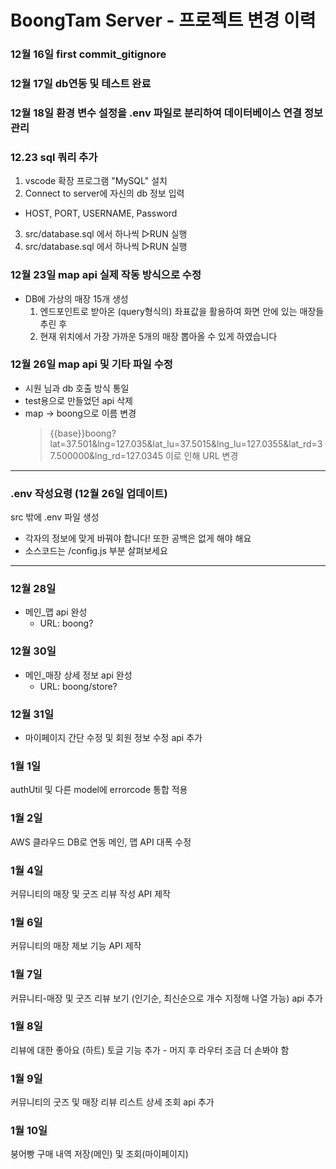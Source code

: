# BoongTam Server - 프로젝트 변경 이력

### 12월 16일 first commit_gitignore
### 12월 17일 db연동 및 테스트 완료
### 12월 18일 환경 변수 설정을 .env 파일로 분리하여 데이터베이스 연결 정보 관리

### 12.23 sql 쿼리 추가
1. vscode 확장 프로그램 "MySQL" 설치
2. Connect to server에 자신의 db 정보 입력
 - HOST, PORT, USERNAME, Password
3. src/database.sql 에서 하나씩 ▷RUN 실행
3. src/database.sql 에서 하나씩 ▷RUN 실행

### 12월 23일 map api 실제 작동 방식으로 수정
- DB에 가상의 매장 15개 생성
    1) 엔드포인트로 받아온 (query형식의) 좌표값을 활용하여 화면 안에 있는 매장들 추린 후
    2) 현재 위치에서 가장 가까운 5개의 매장 뽑아올 수 있게 하였습니다

### 12월 26일 map api 및 기타 파일 수정
- 시원 님과 db 호출 방식 통일
- test용으로 만들었던 api 삭제
- map -> boong으로 이름 변경
  > {{base}}boong?lat=37.501&lng=127.035&lat_lu=37.5015&lng_lu=127.0355&lat_rd=37.500000&lng_rd=127.0345 
  이로 인해 URL 변경

-------------------

### .env 작성요령 (12월 26일 업데이트)
src 밖에 .env 파일 생성
- 각자의 정보에 맞게 바꿔야 합니다! 또한 공백은 없게 해야 해요
- 소스코드는 /config.js  부분 살펴보세요

-------------------

### 12월 28일
- 메인_맵 api 완성
    - URL: boong?

### 12월 30일
- 메인_매장 상세 정보 api 완성
    - URL: boong/store?

### 12월 31일
- 마이페이지 간단 수정 및 회원 정보 수정 api 추가

### 1월 1일
authUtil 및 다른 model에 errorcode 통합 적용

### 1월 2일
AWS 클라우드 DB로 연동
메인, 맵 API 대폭 수정

### 1월 4일
커뮤니티의 매장 및 굿즈 리뷰 작성 API 제작

### 1월 6일
커뮤니티의 매장 제보 기능 API 제작

### 1월 7일
커뮤니티-매장 및 굿즈 리뷰 보기 (인기순, 최신순으로 개수 지정해 나열 가능) api 추가

### 1월 8일
리뷰에 대한 좋아요 (하트) 토글 기능 추가 - 머지 후 라우터 조금 더 손봐야 함

### 1월 9일
커뮤니티의 굿즈 및 매장 리뷰 리스트 상세 조회 api 추가

### 1월 10일
붕어빵 구매 내역 저장(메인) 및 조회(마이페이지)